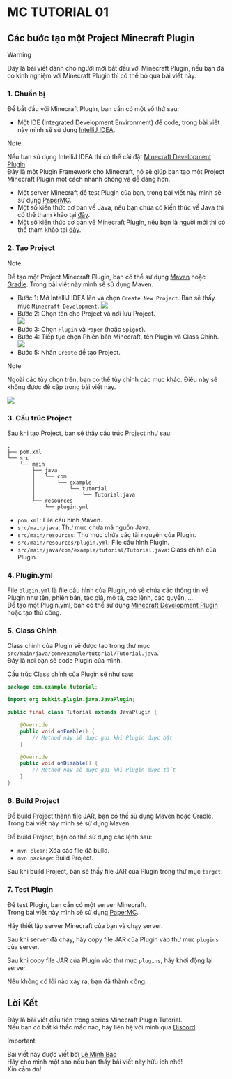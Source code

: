 # MC TUTORIAL 01

## Các bước tạo một Project Minecraft Plugin

> [!WARNING]  
> Đây là bài viết dành cho người mới bắt đầu với Minecraft Plugin, nếu bạn đã có kinh nghiệm với Minecraft Plugin thì có thể bỏ qua bài viết này.

### 1. Chuẩn bị

Để bắt đầu với Minecraft Plugin, bạn cần có một số thứ sau:

- Một IDE (Integrated Development Environment) để code, trong bài viết này mình sẽ sử dụng [IntelliJ IDEA](https://www.jetbrains.com/idea/).

> [!NOTE]  
> Nếu bạn sử dụng IntelliJ IDEA thì có thể cài đặt [Minecraft Development Plugin](https://plugins.jetbrains.com/plugin/8327-minecraft-development). <br> 
> Đây là một Plugin Framework cho Minecraft, nó sẽ giúp bạn tạo một Project Minecraft Plugin một cách nhanh chóng và dễ dàng hơn.

- Một server Minecraft để test Plugin của bạn, trong bài viết này mình sẽ sử dụng [PaperMC](https://papermc.io/).
- Một số kiến thức cơ bản về Java, nếu bạn chưa có kiến thức về Java thì có thể tham khảo tại [đây](https://www.w3schools.com/java/).
- Một số kiến thức cơ bản về Minecraft Plugin, nếu bạn là người mới thì có thể tham khảo tại [đây](https://www.spigotmc.org/wiki/spigot-plugin-development/).

### 2. Tạo Project

> [!NOTE]  
> Để tạo một Project Minecraft Plugin, bạn có thể sử dụng [Maven](https://maven.apache.org/) hoặc [Gradle](https://gradle.org/). Trong bài viết này mình sẽ sử dụng Maven.

- Bước 1: Mở IntelliJ IDEA lên và chọn `Create New Project`. Bạn sẽ thấy mục `Minecraft Development`.
    <img src="image/step1.png">
- Bước 2: Chọn tên cho Project và nơi lưu Project. <br>
    <img src="image/step2.png">
- Bước 3: Chọn `Plugin` và `Paper` (hoặc `Spigot`).
- Bước 4: Tiếp tục chọn Phiên bản Minecraft, tên Plugin và Class Chính.
    <img src="image/step3.png">
- Bước 5: Nhấn `Create` để tạo Project.

> [!NOTE]  
> Ngoài các tùy chọn trên, bạn có thể tùy chỉnh các mục khác.
> Điều này sẽ không được đề cập trong bài viết này. <br>

<img src="image/step4.png">

### 3. Cấu trúc Project

Sau khi tạo Project, bạn sẽ thấy cấu trúc Project như sau:
```
.
├── pom.xml
└── src
    └── main
        ├── java
        │   └── com
        │       └── example
        │           └── tutorial
        │               └── Tutorial.java
        └── resources
            └── plugin.yml
```

- `pom.xml`: File cấu hình Maven.
- `src/main/java`: Thư mục chứa mã nguồn Java.
- `src/main/resources`: Thư mục chứa các tài nguyên của Plugin.
- `src/main/resources/plugin.yml`: File cấu hình Plugin.
- `src/main/java/com/example/tutorial/Tutorial.java`: Class chính của Plugin.

### 4. Plugin.yml

File `plugin.yml` là file cấu hình của Plugin, nó sẽ chứa các thông tin về Plugin như tên, phiên bản, tác giả, mô tả, các lệnh, các quyền, ... <br>
Để tạo một Plugin.yml, bạn có thể sử dụng [Minecraft Development Plugin](https://plugins.jetbrains.com/plugin/8327-minecraft-development) hoặc tạo thủ công. <br>

### 5. Class Chính

Class chính của Plugin sẽ được tạo trong thư mục `src/main/java/com/example/tutorial/Tutorial.java`. <br>
Đây là nơi bạn sẽ code Plugin của mình. <br>

Cấu trúc Class chính của Plugin sẽ như sau:
```java
package com.example.tutorial;

import org.bukkit.plugin.java.JavaPlugin;

public final class Tutorial extends JavaPlugin {

    @Override
    public void onEnable() {
        // Method này sẽ được gọi khi Plugin được bật
    }

    @Override
    public void onDisable() {
        // Method này sẽ được gọi khi Plugin được tắt
    }
}
```

### 6. Build Project

Để build Project thành file JAR, bạn có thể sử dụng Maven hoặc Gradle. <br>
Trong bài viết này mình sẽ sử dụng Maven. <br>

Để build Project, bạn có thể sử dụng các lệnh sau:
- `mvn clean`: Xóa các file đã build.
- `mvn package`: Build Project.

Sau khi build Project, bạn sẽ thấy file JAR của Plugin trong thư mục `target`. <br>

### 7. Test Plugin

Để test Plugin, bạn cần có một server Minecraft. <br>
Trong bài viết này mình sẽ sử dụng [PaperMC](https://papermc.io/). <br>

Hãy thiết lập server Minecraft của bạn và chạy server. <br>

Sau khi server đã chạy, hãy copy file JAR của Plugin vào thư mục `plugins` của server. <br>

Sau khi copy file JAR của Plugin vào thư mục `plugins`, hãy khởi động lại server. <br>

Nếu không có lỗi nào xảy ra, bạn đã thành công. <br>

## Lời Kết

Đây là bài viết đầu tiên trong series Minecraft Plugin Tutorial. <br>
Nếu bạn có bất kì thắc mắc nào, hãy liên hệ với mình qua [Discord](https://discord.com/users/873024375685775361)

> [!IMPORTANT]  
> Bài viết này được viết bởi [Lê Minh Bảo]() <br>
> Hãy cho mình một sao nếu bạn thấy bài viết này hữu ích nhé! <br>
> Xin cảm ơn!
